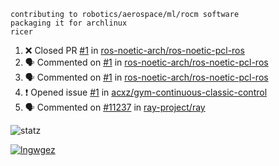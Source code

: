 ```
contributing to robotics/aerospace/ml/rocm software
packaging it for archlinux
ricer
```

<!--START_SECTION:activity-->
1. ❌ Closed PR [#1](https://github.com/ros-noetic-arch/ros-noetic-pcl-ros/pull/1) in [ros-noetic-arch/ros-noetic-pcl-ros](https://github.com/ros-noetic-arch/ros-noetic-pcl-ros)
2. 🗣 Commented on [#1](https://github.com/ros-noetic-arch/ros-noetic-pcl-ros/issues/1) in [ros-noetic-arch/ros-noetic-pcl-ros](https://github.com/ros-noetic-arch/ros-noetic-pcl-ros)
3. 🗣 Commented on [#1](https://github.com/ros-noetic-arch/ros-noetic-pcl-ros/issues/1) in [ros-noetic-arch/ros-noetic-pcl-ros](https://github.com/ros-noetic-arch/ros-noetic-pcl-ros)
4. ❗️ Opened issue [#1](https://github.com/acxz/gym-continuous-classic-control/issues/1) in [acxz/gym-continuous-classic-control](https://github.com/acxz/gym-continuous-classic-control)
5. 🗣 Commented on [#11237](https://github.com/ray-project/ray/issues/11237) in [ray-project/ray](https://github.com/ray-project/ray)
<!--END_SECTION:activity-->


![statz](https://github-readme-stats.vercel.app/api?username=acxz&include_all_commits=true&show_icons=true)

[![lngwgez](https://github-readme-stats.vercel.app/api/top-langs/?username=acxz&layout=compact)](https://github.com/acxz/github-readme-stats)


<!--
**acxz/acxz** is a ✨ _special_ ✨ repository because its `README.md` (this file) appears on your GitHub profile.

Here are some ideas to get you started:

- 🔭 I’m currently working on ...
- 🌱 I’m currently learning ...
- 👯 I’m looking to collaborate on ...
- 🤔 I’m looking for help with ...
- 💬 Ask me about ...
- 📫 How to reach me: ...
- 😄 Pronouns: ...
- ⚡ Fun fact: ...
-->
